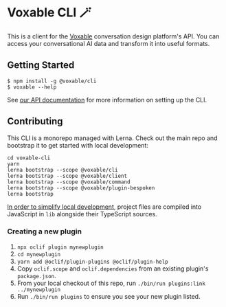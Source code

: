 # Voxable CLI 🪄

This is a client for the [Voxable](https://voxable.io) conversation design platform&#39;s API. You can access your conversational AI data and transform it into useful formats.

## Getting Started

```sh-session
$ npm install -g @voxable/cli
$ voxable --help
```

See [our API documentation](http://help.voxable.io/en/articles/5231902-using-the-voxable-api) for more information on setting up the CLI.

## Contributing

This CLI is a monorepo managed with Lerna. Check out the main repo and bootstrap it to get started with local development:

```console
cd voxable-cli
yarn
lerna bootstrap --scope @voxable/cli
lerna bootstrap --scope @voxable/client
lerna bootstrap --scope @voxable/command
lerna bootstrap --scope @voxable/plugin-bespoken
lerna bootstrap
```

[In order to simplify local development](https://github.com/microsoft/TypeScript/issues/21423#issuecomment-706719739), project files are compiled into JavaScript in `lib` alongside their TypeScript sources.

### Creating a new plugin

1. `npx oclif plugin mynewplugin`
2. `cd mynewplugin`
3. `yarn add @oclif/plugin-plugins @oclif/plugin-help`
4. Copy `oclif.scope` and `oclif.dependencies` from an existing plugin's `package.json`.
5. From your local checkout of this repo, run `./bin/run plugins:link ../mynewplugin`
6. Run `./bin/run plugins` to ensure you see your new plugin listed.
